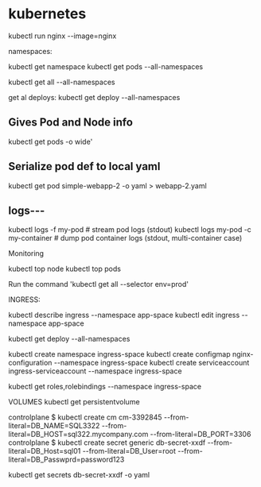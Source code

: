 # kubernetes
kubectl run nginx --image=nginx




namespaces:

kubectl get namespace
kubectl get pods --all-namespaces

kubectl get all --all-namespaces

get al deploys:
kubectl get deploy --all-namespaces


Gives Pod and Node info
--------------------------
kubectl get pods -o wide'

Serialize pod def to local yaml
----------------------
kubectl get pod simple-webapp-2  -o yaml > webapp-2.yaml



logs---
-----
kubectl logs -f my-pod                              # stream pod logs (stdout)
kubectl logs my-pod -c my-container                 # dump pod container logs (stdout, multi-container case)


Monitoring

kubectl top node
kubectl top pods

Run the command 'kubectl get all --selector env=prod'


INGRESS:

kubectl describe ingress --namespace app-space
kubectl edit ingress --namespace app-space


kubectl get deploy --all-namespaces


kubectl create namespace ingress-space
kubectl create configmap nginx-configuration --namespace ingress-space
kubectl create serviceaccount ingress-serviceaccount --namespace ingress-space

kubectl get roles,rolebindings --namespace ingress-space



VOLUMES
kubectl get persistentvolume


controlplane $ kubectl create cm cm-3392845 --from-literal=DB_NAME=SQL3322 --from-literal=DB_HOST=sql322.mycompany.com --from-literal=DB_PORT=3306
controlplane $ kubectl create secret generic db-secret-xxdf --from-literal=DB_Host=sql01 --from-literal=DB_User=root --from-literal=DB_Passwprd=password123

kubectl get secrets db-secret-xxdf -o yaml


